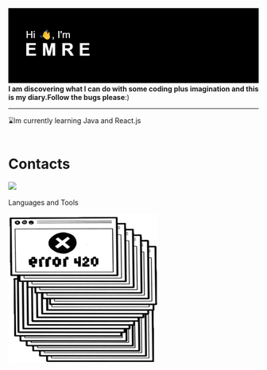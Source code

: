 <img src="header.png" />
<strong>I am discovering what I can do with some coding plus imagination and this is my diary.Follow the bugs please</strong>:)
<hr>

:hourglass:Im currently learning Java and React.js
<br>
<br>
<h1>Contacts</h1>
<img src="{[giphy.gif](https://img.shields.io/badge/Twitter-1DA1F2?style=for-the-badge&logo=twitter&logoColor=white)}" />


Languages and Tools


<img src="giphy.gif" width="300" height="300" />

<!--
**soymze/soymze** is a ✨ _special_ ✨ repository because its `README.md` (this file) appears on your GitHub profile.

Here are some ideas to get you started:

- 🔭 I’m currently working on ...
- 🌱 I’m currently learning ...
- 👯 I’m looking to collaborate on ...
- 🤔 I’m looking for help with ...
- 💬 Ask me about ...
- 📫 How to reach me: ...
- 😄 Pronouns: ...
- ⚡ Fun fact: ...
-->
